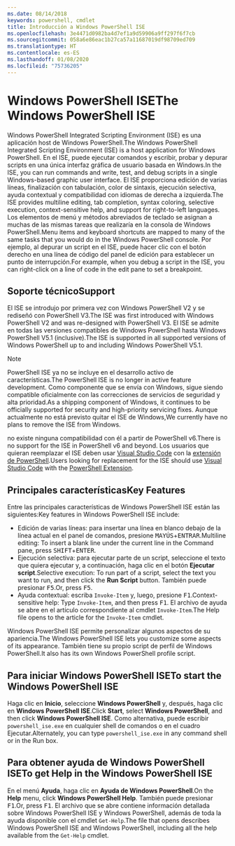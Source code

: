 ```yaml
---
ms.date: 08/14/2018
keywords: powershell, cmdlet
title: Introducción a Windows PowerShell ISE
ms.openlocfilehash: 3e4471d0982ba4d7ef1a9d59906a9ff297f6f7cb
ms.sourcegitcommit: 058a6e86eac1b27ca57a11687019df98709ed709
ms.translationtype: HT
ms.contentlocale: es-ES
ms.lasthandoff: 01/08/2020
ms.locfileid: "75736205"
---
```

# <a name="the-windows-powershell-ise"></a><span data-ttu-id="38ab1-103">Windows PowerShell ISE</span><span class="sxs-lookup"><span data-stu-id="38ab1-103">The Windows PowerShell ISE</span></span>

<span data-ttu-id="38ab1-104">Windows PowerShell Integrated Scripting Environment (ISE) es una aplicación host de Windows PowerShell.</span><span class="sxs-lookup"><span data-stu-id="38ab1-104">The Windows PowerShell Integrated Scripting Environment (ISE) is a host application for Windows PowerShell.</span></span> <span data-ttu-id="38ab1-105">En el ISE, puede ejecutar comandos y escribir, probar y depurar scripts en una única interfaz gráfica de usuario basada en Windows.</span><span class="sxs-lookup"><span data-stu-id="38ab1-105">In the ISE, you can run commands and write, test, and debug scripts in a single Windows-based graphic user interface.</span></span> <span data-ttu-id="38ab1-106">El ISE proporciona edición de varias líneas, finalización con tabulación, color de sintaxis, ejecución selectiva, ayuda contextual y compatibilidad con idiomas de derecha a izquierda.</span><span class="sxs-lookup"><span data-stu-id="38ab1-106">The ISE provides multiline editing, tab completion, syntax coloring, selective execution, context-sensitive help, and support for right-to-left languages.</span></span> <span data-ttu-id="38ab1-107">Los elementos de menú y métodos abreviados de teclado se asignan a muchas de las mismas tareas que realizaría en la consola de Windows PowerShell.</span><span class="sxs-lookup"><span data-stu-id="38ab1-107">Menu items and keyboard shortcuts are mapped to many of the same tasks that you would do in the Windows PowerShell console.</span></span> <span data-ttu-id="38ab1-108">Por ejemplo, al depurar un script en el ISE, puede hacer clic con el botón derecho en una línea de código del panel de edición para establecer un punto de interrupción.</span><span class="sxs-lookup"><span data-stu-id="38ab1-108">For example, when you debug a script in the ISE, you can right-click on a line of code in the edit pane to set a breakpoint.</span></span>

## <a name="support"></a><span data-ttu-id="38ab1-109">Soporte técnico</span><span class="sxs-lookup"><span data-stu-id="38ab1-109">Support</span></span>

<span data-ttu-id="38ab1-110">El ISE se introdujo por primera vez con Windows PowerShell V2 y se rediseñó con PowerShell V3.</span><span class="sxs-lookup"><span data-stu-id="38ab1-110">The ISE was first introduced with Windows PowerShell V2 and was re-designed with PowerShell V3.</span></span> <span data-ttu-id="38ab1-111">El ISE se admite en todas las versiones compatibles de Windows PowerShell hasta Windows PowerShell V5.1 (inclusive).</span><span class="sxs-lookup"><span data-stu-id="38ab1-111">The ISE is supported in all supported versions of Windows PowerShell up to and including Windows PowerShell V5.1.</span></span>

> [!NOTE]
> <span data-ttu-id="38ab1-112">PowerShell ISE ya no se incluye en el desarrollo activo de características.</span><span class="sxs-lookup"><span data-stu-id="38ab1-112">The PowerShell ISE is no longer in active feature development.</span></span> <span data-ttu-id="38ab1-113">Como componente que se envía con Windows, sigue siendo compatible oficialmente con las correcciones de servicios de seguridad y alta prioridad.</span><span class="sxs-lookup"><span data-stu-id="38ab1-113">As a shipping component of Windows, it continues to be officially supported for security and high-priority servicing fixes.</span></span>
> <span data-ttu-id="38ab1-114">Aunque actualmente no está previsto quitar el ISE de Windows,</span><span class="sxs-lookup"><span data-stu-id="38ab1-114">We currently have no plans to remove the ISE from Windows.</span></span>
>
> <span data-ttu-id="38ab1-115">no existe ninguna compatibilidad con él a partir de PowerShell v6.</span><span class="sxs-lookup"><span data-stu-id="38ab1-115">There is no support for the ISE in PowerShell v6 and beyond.</span></span> <span data-ttu-id="38ab1-116">Los usuarios que quieran reemplazar el ISE deben usar [Visual Studio Code](https://code.visualstudio.com/) con la [extensión de PowerShell](https://marketplace.visualstudio.com/items?itemName=ms-vscode.PowerShell).</span><span class="sxs-lookup"><span data-stu-id="38ab1-116">Users looking for replacement for the ISE should use [Visual Studio Code](https://code.visualstudio.com/) with the [PowerShell Extension](https://marketplace.visualstudio.com/items?itemName=ms-vscode.PowerShell).</span></span>

## <a name="key-features"></a><span data-ttu-id="38ab1-117">Principales características</span><span class="sxs-lookup"><span data-stu-id="38ab1-117">Key Features</span></span>

<span data-ttu-id="38ab1-118">Entre las principales características de Windows PowerShell ISE están las siguientes:</span><span class="sxs-lookup"><span data-stu-id="38ab1-118">Key features in Windows PowerShell ISE include:</span></span>

- <span data-ttu-id="38ab1-119">Edición de varias líneas: para insertar una línea en blanco debajo de la línea actual en el panel de comandos, presione <kbd>MAYÚS</kbd>+<kbd>ENTRAR</kbd>.</span><span class="sxs-lookup"><span data-stu-id="38ab1-119">Multiline editing: To insert a blank line under the current line in the Command pane, press <kbd>SHIFT</kbd>+<kbd>ENTER</kbd>.</span></span>
- <span data-ttu-id="38ab1-120">Ejecución selectiva: para ejecutar parte de un script, seleccione el texto que quiera ejecutar y, a continuación, haga clic en el botón **Ejecutar script**.</span><span class="sxs-lookup"><span data-stu-id="38ab1-120">Selective execution: To run part of a script, select the text you want to run, and then click the **Run Script** button.</span></span> <span data-ttu-id="38ab1-121">También puede presionar <kbd>F5</kbd>.</span><span class="sxs-lookup"><span data-stu-id="38ab1-121">Or, press <kbd>F5</kbd>.</span></span>
- <span data-ttu-id="38ab1-122">Ayuda contextual: escriba `Invoke-Item` y, luego, presione <kbd>F1</kbd>.</span><span class="sxs-lookup"><span data-stu-id="38ab1-122">Context-sensitive help: Type `Invoke-Item`, and then press <kbd>F1</kbd>.</span></span> <span data-ttu-id="38ab1-123">El archivo de ayuda se abre en el artículo correspondiente al cmdlet `Invoke-Item`.</span><span class="sxs-lookup"><span data-stu-id="38ab1-123">The Help file opens to the article for the `Invoke-Item` cmdlet.</span></span>

<span data-ttu-id="38ab1-124">Windows PowerShell ISE permite personalizar algunos aspectos de su apariencia.</span><span class="sxs-lookup"><span data-stu-id="38ab1-124">The Windows PowerShell ISE lets you customize some aspects of its appearance.</span></span> <span data-ttu-id="38ab1-125">También tiene su propio script de perfil de Windows PowerShell.</span><span class="sxs-lookup"><span data-stu-id="38ab1-125">It also has its own Windows PowerShell profile script.</span></span>

## <a name="to-start-the-windows-powershell-ise"></a><span data-ttu-id="38ab1-126">Para iniciar Windows PowerShell ISE</span><span class="sxs-lookup"><span data-stu-id="38ab1-126">To start the Windows PowerShell ISE</span></span>

<span data-ttu-id="38ab1-127">Haga clic en **Inicio**, seleccione **Windows PowerShell** y, después, haga clic en **Windows PowerShell ISE**.</span><span class="sxs-lookup"><span data-stu-id="38ab1-127">Click **Start**, select **Windows PowerShell**, and then click **Windows PowerShell ISE**.</span></span>
<span data-ttu-id="38ab1-128">Como alternativa, puede escribir `powershell_ise.exe` en cualquier shell de comandos o en el cuadro Ejecutar.</span><span class="sxs-lookup"><span data-stu-id="38ab1-128">Alternately, you can type `powershell_ise.exe` in any command shell or in the Run box.</span></span>

## <a name="to-get-help-in-the-windows-powershell-ise"></a><span data-ttu-id="38ab1-129">Para obtener ayuda de Windows PowerShell ISE</span><span class="sxs-lookup"><span data-stu-id="38ab1-129">To get Help in the Windows PowerShell ISE</span></span>

<span data-ttu-id="38ab1-130">En el menú **Ayuda**, haga clic en **Ayuda de Windows PowerShell**.</span><span class="sxs-lookup"><span data-stu-id="38ab1-130">On the **Help** menu, click **Windows PowerShell Help**.</span></span> <span data-ttu-id="38ab1-131">También puede presionar <kbd>F1</kbd>.</span><span class="sxs-lookup"><span data-stu-id="38ab1-131">Or, press <kbd>F1</kbd>.</span></span> <span data-ttu-id="38ab1-132">El archivo que se abre contiene información detallada sobre Windows PowerShell ISE y Windows PowerShell, además de toda la ayuda disponible con el cmdlet `Get-Help`.</span><span class="sxs-lookup"><span data-stu-id="38ab1-132">The file that opens describes Windows PowerShell ISE and Windows PowerShell, including all the help available from the `Get-Help` cmdlet.</span></span>
